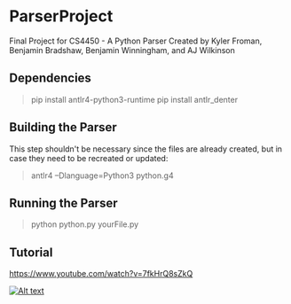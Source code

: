 # ParserProject
Final Project for CS4450 - A Python Parser
Created by Kyler Froman, Benjamin Bradshaw, Benjamin Winningham, and AJ Wilkinson

## Dependencies
> pip install antlr4-python3-runtime
> pip install antlr_denter

## Building the Parser
This step shouldn't be necessary since the files are already created, but in case they need to be recreated or updated:
> antlr4 –Dlanguage=Python3 python.g4

## Running the Parser
> python python.py yourFile.py

## Tutorial
https://www.youtube.com/watch?v=7fkHrQ8sZkQ

[![Alt text](https://img.youtube.com/vi/7fkHrQ8sZkQ/0.jpg)](https://www.youtube.com/watch?v=7fkHrQ8sZkQ)
